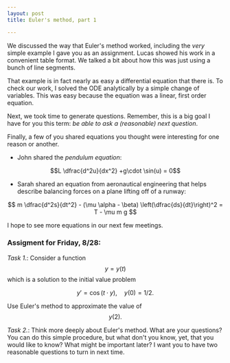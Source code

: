 ```yaml
---
layout: post
title: Euler's method, part 1

---
```


We discussed the way that Euler's method worked, including the _very_ simple example I gave you as an assignment. Lucas showed his work in a convenient table format. We talked a bit about how this was just using a bunch of line segments.

That example is in fact nearly as easy a differential equation that there is. To check our work, I solved the ODE analytically by a simple change of variables. This was easy because the equation was a linear, first order equation.

Next, we took time to generate questions. Remember, this is a big goal I have for you this term: _be able to ask a (reasonable) next question_.

Finally, a few of you shared equations you thought were interesting for one reason or another.

  - John shared the _pendulum equation_:

$$L \dfrac{d^2u}{dx^2} +g\cdot \sin(u) = 0$$

  - Sarah shared an equation from aeronautical engineering that helps describe balancing forces on a plane lifting off of a runway:

$$ m \dfrac{d^2s}{dt^2} - (\mu \alpha - \beta) \left(\dfrac{ds}{dt}\right)^2 = T - \mu m g $$

I hope to see more equations in our next few meetings.

### Assigment for Friday, 8/28:

*Task 1.*: Consider a function $$y=y(t)$$ which is a solution to the initial value problem

$$ y' = \cos(t\cdot y), \quad y(0)=1/2. $$

Use Euler's method to approximate the value of $$y(2).$$

*Task 2.*: Think more deeply about Euler's method. What are your questions? You can do this simple procedure, but what don't you know, yet, that you would like to know? What might be important later? I want you to have two reasonable questions to turn in next time.

